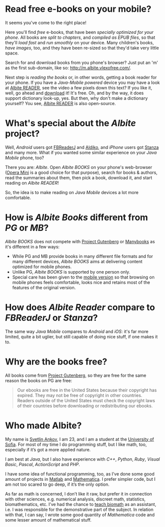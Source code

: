 # Read free e-books on your mobile?

It seems you've come to the right place!

Here you'll find *free* e-books, that have been *specially optimized for your phone*. All books are *split to chapters*, and *compiled as EPUB files*, so that they'll *load fast* and *run smoothly* on your device. Many children's books, *have images*, too, and they have been re-sized so that they'd take very little space. 

Search for and download books from you phone's browser? Just put an 'm' as the first sub-domain, like so: <http://m.albite.vlexofree.com/>. 

Next step is *reading the books* or, in other words, getting a book reader for your phone. If you have a *Java-Mobile powered* device you may have a look at [Albite READER][1], see the video a few pixels down this text? If you like it, well, go ahead and [download][1] it! It's free. Oh, and by the way, it does support dictionary look-up, yes. But then, why don't make a dictionary yourself? You see, [Albite READER][1] is also open-source. 

# What's special about the *Albite* project?

Well, *Android* users got [FBReaderJ][2] and [Aldiko][3], and *iPhone* users got [Stanza][4] and many more. What if you wanted some similar experience on your *Java Mobile* phone, too? 

There you are: *Albite*. Open *Albite BOOKS* on your phone's web-browser ([Opera Mini][5] is a good choice for that purpose), search for books & authors, read the summaries about them, then pick a book, download it, and start reading on *Albite READER*! 

So, the idea is to make reading on *Java Mobile* devices a lot more comfortable. 

# How is *Albite Books* different from *PG* or *MB*?

*Albite BOOKS* does not compete with [Project Gutenberg][6] or [Manybooks][7] as it's different in a few ways: 

*   While PG and MB provide books in many different file formats and for many different devices, *Albite BOOKS* aims at delivering content optimized for mobile phones. 
*   Unlike PG, *Albite BOOKS* is supported by one person only. 
*   Special care has been given to the [mobile version][8] so that browsing on mobile phones feels comfortable, looks nice and retains most of the features of the original version. 

# How does *Albite Reader* compare to *FBReaderJ* or *Stanza*?

The same way *Java Mobile* compares to *Android* and *iOS*: it's far more limited, quite a bit uglier, but still capable of doing nice stuff, if one makes it to. 

# Why are the books free?

All books come from [Project Gutenberg][9], so they are free for the same reason the books on PG are free: 

> Our ebooks are free in the United States because their copyright has expired.
> They may not be free of copyright in other countries. Readers outside of the
> United States must check the copyright laws of their countries before
> downloading or redistributing our ebooks.

# Who made Albite?

My name is [Svetlin Ankov][10], I am 23, and I am a student at the [University of Sofia][11]. For most of my time I do programming stuff, but I like math, too, especially if it’s got a more applied nature. 

I am best at *Java*, but I also have experience with *C++*, *Python*, *Ruby*, *Visual Basic*, *Pascal*, *ActionScript* and *PHP*. 

I have some idea of functional programming, too, as I’ve done some good amount of projects in [Matlab][12] and [Mathematica][13]. I prefer simpler code, but I am not too scared to go deep, if it’s the only option. 

As far as math is concerned, I don’t like it raw, but prefer it in connection with other sciences, e.g. numerical analysis, discreet math, statistics, biomathematics, etc. I’ve had the chance to [teach biomath][14] as an assistant, i.e. I was responsible for the demonstrative part of the subject. In relation with that, I can say, I wrote some good quantity of *Mathematica* code and some lesser amount of mathematical stuff.

 [1]: http://localhost:3000/reader
 [2]: http://www.fbreader.org/FBReaderJ/
 [3]: http://www.aldiko.com/
 [4]: http://www.lexcycle.com/
 [5]: http://www.opera.com/mobile/
 [6]: http://www.gutenberg.org
 [7]: http://manybooks.net
 [8]: http://m.albite.vlexofree.com
 [9]: http://www.gutenberg.org/
 [10]: http://svetlin.posterous.com
 [11]: http://uni-sofia.bg
 [12]: http://www.mathworks.com/products/matlab/
 [13]: http://www.wolfram.com/mathematica/
 [14]: http://debian.fmi.uni-sofia.bg/~boev/
 